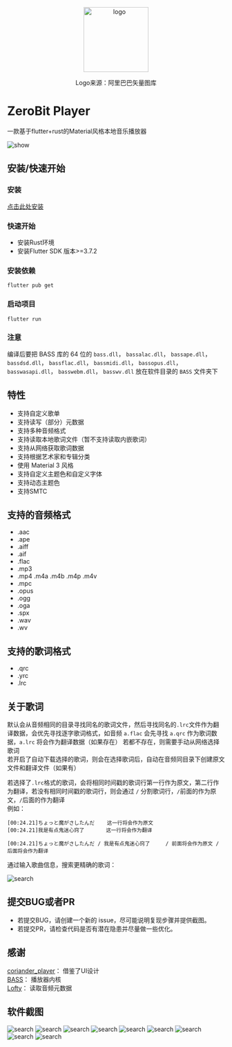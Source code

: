 <div align="center">
  <img src="assets/app_icon.ico" alt="logo" width=150 height=150>
</div>

<p align="center">Logo来源：阿里巴巴矢量图库</p>

# ZeroBit Player
一款基于flutter+rust的Material风格本地音乐播放器

![show](screenshot/7.png)

## 安装/快速开始
### 安装
[点击此处安装](https://github.com/Empty-57/ZeroBit-Player/releases/latest)
### 快速开始
- 安装Rust环境
- 安装Flutter SDK 版本>=3.7.2

### 安装依赖
```
flutter pub get
```

### 启动项目
```
flutter run
```

### 注意
编译后要把 BASS 库的 64 位的 `bass.dll`， `bassalac.dll`， `bassape.dll`， `bassdsd.dll`， `bassflac.dll`， `bassmidi.dll`， `bassopus.dll`， `basswasapi.dll`， `basswebm.dll`， `basswv.dll` 放在软件目录的 `BASS` 文件夹下

## 特性
- 支持自定义歌单
- 支持读写（部分）元数据
- 支持多种音频格式
- 支持读取本地歌词文件（暂不支持读取内嵌歌词）
- 支持从网络获取歌词数据
- 支持根据艺术家和专辑分类
- 使用 Material 3 风格
- 支持自定义主题色和自定义字体
- 支持动态主题色
- 支持SMTC

## 支持的音频格式
- .aac
- .ape
- .aiff
- .aif
- .flac
- .mp3
- .mp4 .m4a .m4b .m4p .m4v
- .mpc
- .opus
- .ogg
- .oga
- .spx
- .wav
- .wv

## 支持的歌词格式
- .qrc
- .yrc
- .lrc

## 关于歌词
默认会从音频相同的目录寻找同名的歌词文件，然后寻找同名的`.lrc`文件作为翻译数据，会优先寻找逐字歌词格式，如音频 `a.flac` 会先寻找 `a.qrc` 作为歌词数据，`a.lrc` 将会作为翻译数据（如果存在）
若都不存在，则需要手动从网络选择歌词</br>
若开启了自动下载选择的歌词，则会在选择歌词后，自动在音频同目录下创建原文文件和翻译文件（如果有）</br>

若选择了`.lrc`格式的歌词，会将相同时间戳的歌词行第一行作为原文，第二行作为翻译，若没有相同时间戳的歌词行，则会通过 ` / ` 分割歌词行，` / `前面的作为原文，` / `后面的作为翻译</br>
例如：</br>
```
[00:24.21]ちょっと魔がさしたんだ    这一行将会作为原文
[00:24.21]我是有点鬼迷心窍了       这一行将会作为翻译
```

```
[00:24.21]ちょっと魔がさしたんだ / 我是有点鬼迷心窍了     / 前面将会作为原文 / 后面将会作为翻译
```


通过输入歌曲信息，搜索更精确的歌词：</br>

![search](screenshot/5.png)

## 提交BUG或者PR
- 若提交BUG，请创建一个新的 issue，尽可能说明复现步骤并提供截图。
- 若提交PR，请检查代码是否有潜在隐患并尽量做一些优化。

## 感谢
[coriander_player](https://github.com/Ferry-200/coriander_player)： 借鉴了UI设计</br>
[BASS](https://www.un4seen.com/)： 播放器内核</br>
[Lofty](https://crates.io/crates/lofty)： 读取音频元数据

## 软件截图
![search](screenshot/1.png)
![search](screenshot/2.png)
![search](screenshot/3.png)
![search](screenshot/4.png)
![search](screenshot/5.png)
![search](screenshot/6.png)
![search](screenshot/7.png)
![search](screenshot/8.png)
![search](screenshot/9.png)